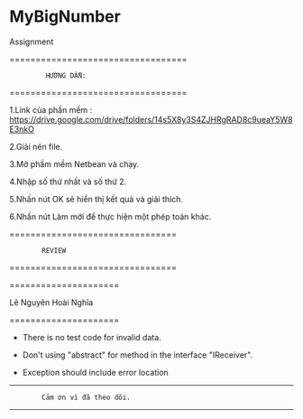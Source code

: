 # MyBigNumber
Assignment

==================================

             HƯỚNG DẪN:
    
==================================

1.Link của phần mềm : https://drive.google.com/drive/folders/14s5X8y3S4ZJHRgRAD8c9ueaY5W8E3nkO

2.Giải nén file.

3.Mở phầm mềm Netbean và chạy.

4.Nhập số thứ nhất và số thứ 2.

5.Nhấn nút OK sẽ hiển thị kết quả và giải thích.

6.Nhấn nút Làm mới để thực hiện một phép toán khác.


================================

            REVIEW
      
================================

=====================

Lê Nguyên Hoài Nghĩa

=====================

- There is no test code for invalid data.
- Don't using "abstract" for method in the interface "IReceiver".

- Exception should include error location



**********************************************
            Cảm ơn vì đã theo dõi.
**********************************************

